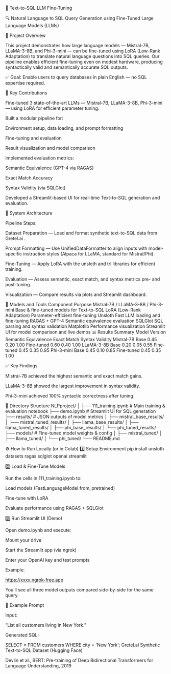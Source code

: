 🧠 Text-to-SQL LLM Fine-Tuning

🔍 Natural Language to SQL Query Generation using Fine-Tuned Large Language Models (LLMs)

📘 Project Overview

This project demonstrates how large language models — Mistral-7B, LLaMA-3-8B, and Phi-3-mini — can be fine-tuned using LoRA (Low-Rank Adaptation) to translate natural language questions into SQL queries.
Our pipeline enables efficient fine-tuning even on modest hardware, producing syntactically valid and semantically accurate SQL outputs.

✅ Goal: Enable users to query databases in plain English — no SQL expertise required.

🚀 Key Contributions

Fine-tuned 3 state-of-the-art LLMs — Mistral-7B, LLaMA-3-8B, Phi-3-mini — using LoRA for efficient parameter tuning.

Built a modular pipeline for:

Environment setup, data loading, and prompt formatting

Fine-tuning and evaluation

Result visualization and model comparison

Implemented evaluation metrics:

Semantic Equivalence (GPT-4 via RAGAS)

Exact Match Accuracy

Syntax Validity (via SQLGlot)

Developed a Streamlit-based UI for real-time Text-to-SQL generation and evaluation.

🧩 System Architecture

Pipeline Steps:

Dataset Preparation — Load and format synthetic text-to-SQL data from Gretel.ai
.

Prompt Formatting — Use UnifiedDataFormatter to align inputs with model-specific instruction styles (Alpaca for LLaMA, standard for Mistral/Phi).

Fine-Tuning — Apply LoRA with the unsloth and trl libraries for efficient training.

Evaluation — Assess semantic, exact match, and syntax metrics pre- and post-tuning.

Visualization — Compare results via plots and Streamlit dashboard.

🧠 Models and Tools
Component	Purpose
Mistral-7B / LLaMA-3-8B / Phi-3-mini	Base & fine-tuned models for Text-to-SQL
LoRA (Low-Rank Adaptation)	Parameter-efficient fine-tuning
Unsloth	Fast LLM loading and fine-tuning
RAGAS + GPT-4	Semantic equivalence evaluation
SQLGlot	SQL parsing and syntax validation
Matplotlib	Performance visualization
Streamlit	UI for model comparison and live demos
📊 Results Summary
Model	Version	Semantic Equivalence	Exact Match	Syntax Validity
Mistral-7B	Base	0.45	0.20	1.00
	Fine-tuned	0.60	0.40	1.00
LLaMA-3-8B	Base	0.20	0.05	0.55
	Fine-tuned	0.45	0.35	0.95
Phi-3-mini	Base	0.45	0.10	0.85
	Fine-tuned	0.45	0.35	1.00

✅ Key Findings

Mistral-7B achieved the highest semantic and exact match gains.

LLaMA-3-8B showed the largest improvement in syntax validity.

Phi-3-mini achieved 100% syntactic correctness after tuning.

🧰 Directory Structure
NLPproject/
│
├── 111_training.ipynb        # Main training & evaluation notebook
├── demo.ipynb                # Streamlit UI for SQL generation
├── results/                  # JSON outputs of model metrics
│   ├── mistral_base_results/
│   ├── mistral_tuned_results/
│   ├── llama_base_results/
│   ├── llama_tuned_results/
│   ├── phi_base_results/
│   └── phi_tuned_results/
├── models/                   # Fine-tuned model weights & config
│   ├── mistral_tuned/
│   ├── llama_tuned/
│   └── phi_tuned/
└── README.md

⚙️ How to Run Locally (or in Colab)
1️⃣ Setup Environment
pip install unsloth datasets ragas sqlglot openai streamlit

2️⃣ Load & Fine-Tune Models

Run the cells in 111_training.ipynb to:

Load models (FastLanguageModel.from_pretrained)

Fine-tune with LoRA

Evaluate performance using RAGAS + SQLGlot

3️⃣ Run Streamlit UI (Demo)

Open demo.ipynb and execute:

Mount your drive

Start the Streamlit app (via ngrok)

Enter your OpenAI key and test prompts

Example:

https://xxxx.ngrok-free.app


You’ll see all three model outputs compared side-by-side for the same query.

🧪 Example Prompt

Input:

“List all customers living in New York.”

Generated SQL:

SELECT * FROM customers WHERE city = 'New York';
Gretel.ai Synthetic Text-to-SQL Dataset (Hugging Face)

Devlin et al., BERT: Pre-training of Deep Bidirectional Transformers for Language Understanding, 2019
